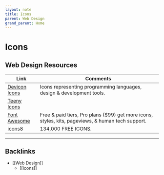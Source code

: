 ```yaml
---
layout: note
title: Icons
parent: Web Design
grand_parent: Home
---
```


# Icons

## Web Design Resources

| Link                                                 | Comments                                                                                           |
| ---------------------------------------------------- | -------------------------------------------------------------------------------------------------- |
| [Devicon Icons](https://devicons.github.io/devicon/) | Icons representing programming languages, design & development tools.                              |
| [Teeny Icons](https://teenyicons.com)                |
| [Font Awesome](https://fontawesome.com/icons)        | Free & paid tiers, Pro plans (\$99) get more icons, styles, kits, pageviews, & human tech support. |
| [icons8](https://icons8.com/icons)                   | 134,000 FREE ICONS.                                                                                |

---
## Backlinks
* [[Web Design]]
	* [[Icons]]

